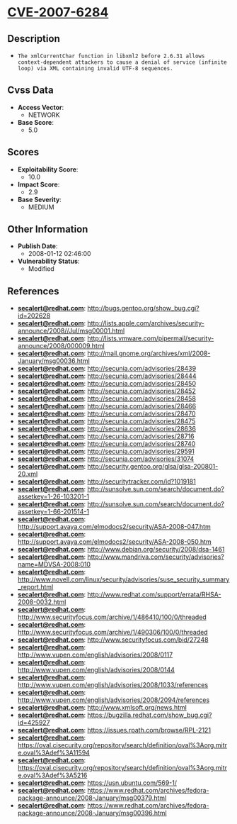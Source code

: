 
# [CVE-2007-6284](https://cve.mitre.org/cgi-bin/cvename.cgi?name=CVE-2007-6284)

## Description

- `The xmlCurrentChar function in libxml2 before 2.6.31 allows context-dependent attackers to cause a denial of service (infinite loop) via XML containing invalid UTF-8 sequences.`

## Cvss Data

- **Access Vector**:
  - NETWORK
- **Base Score**:
  - 5.0

## Scores

- **Exploitability Score**:
  - 10.0
- **Impact Score**:
  - 2.9
- **Base Severity**:
  - MEDIUM

## Other Information

- **Publish Date**:
  - 2008-01-12 02:46:00
- **Vulnerability Status**:
  - Modified

## References

- **secalert@redhat.com**: http://bugs.gentoo.org/show_bug.cgi?id=202628
- **secalert@redhat.com**: http://lists.apple.com/archives/security-announce/2008//Jul/msg00001.html
- **secalert@redhat.com**: http://lists.vmware.com/pipermail/security-announce/2008/000009.html
- **secalert@redhat.com**: http://mail.gnome.org/archives/xml/2008-January/msg00036.html
- **secalert@redhat.com**: http://secunia.com/advisories/28439
- **secalert@redhat.com**: http://secunia.com/advisories/28444
- **secalert@redhat.com**: http://secunia.com/advisories/28450
- **secalert@redhat.com**: http://secunia.com/advisories/28452
- **secalert@redhat.com**: http://secunia.com/advisories/28458
- **secalert@redhat.com**: http://secunia.com/advisories/28466
- **secalert@redhat.com**: http://secunia.com/advisories/28470
- **secalert@redhat.com**: http://secunia.com/advisories/28475
- **secalert@redhat.com**: http://secunia.com/advisories/28636
- **secalert@redhat.com**: http://secunia.com/advisories/28716
- **secalert@redhat.com**: http://secunia.com/advisories/28740
- **secalert@redhat.com**: http://secunia.com/advisories/29591
- **secalert@redhat.com**: http://secunia.com/advisories/31074
- **secalert@redhat.com**: http://security.gentoo.org/glsa/glsa-200801-20.xml
- **secalert@redhat.com**: http://securitytracker.com/id?1019181
- **secalert@redhat.com**: http://sunsolve.sun.com/search/document.do?assetkey=1-26-103201-1
- **secalert@redhat.com**: http://sunsolve.sun.com/search/document.do?assetkey=1-66-201514-1
- **secalert@redhat.com**: http://support.avaya.com/elmodocs2/security/ASA-2008-047.htm
- **secalert@redhat.com**: http://support.avaya.com/elmodocs2/security/ASA-2008-050.htm
- **secalert@redhat.com**: http://www.debian.org/security/2008/dsa-1461
- **secalert@redhat.com**: http://www.mandriva.com/security/advisories?name=MDVSA-2008:010
- **secalert@redhat.com**: http://www.novell.com/linux/security/advisories/suse_security_summary_report.html
- **secalert@redhat.com**: http://www.redhat.com/support/errata/RHSA-2008-0032.html
- **secalert@redhat.com**: http://www.securityfocus.com/archive/1/486410/100/0/threaded
- **secalert@redhat.com**: http://www.securityfocus.com/archive/1/490306/100/0/threaded
- **secalert@redhat.com**: http://www.securityfocus.com/bid/27248
- **secalert@redhat.com**: http://www.vupen.com/english/advisories/2008/0117
- **secalert@redhat.com**: http://www.vupen.com/english/advisories/2008/0144
- **secalert@redhat.com**: http://www.vupen.com/english/advisories/2008/1033/references
- **secalert@redhat.com**: http://www.vupen.com/english/advisories/2008/2094/references
- **secalert@redhat.com**: http://www.xmlsoft.org/news.html
- **secalert@redhat.com**: https://bugzilla.redhat.com/show_bug.cgi?id=425927
- **secalert@redhat.com**: https://issues.rpath.com/browse/RPL-2121
- **secalert@redhat.com**: https://oval.cisecurity.org/repository/search/definition/oval%3Aorg.mitre.oval%3Adef%3A11594
- **secalert@redhat.com**: https://oval.cisecurity.org/repository/search/definition/oval%3Aorg.mitre.oval%3Adef%3A5216
- **secalert@redhat.com**: https://usn.ubuntu.com/569-1/
- **secalert@redhat.com**: https://www.redhat.com/archives/fedora-package-announce/2008-January/msg00379.html
- **secalert@redhat.com**: https://www.redhat.com/archives/fedora-package-announce/2008-January/msg00396.html
